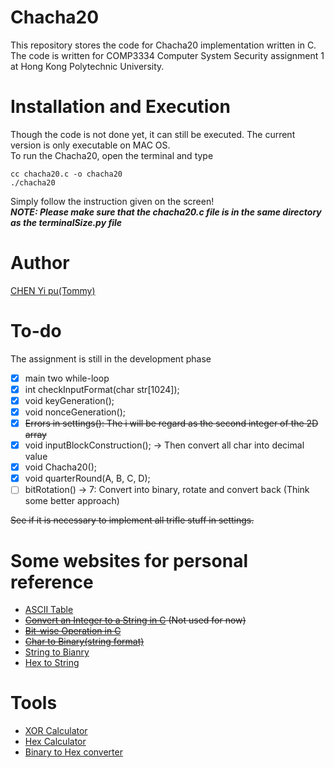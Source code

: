 # Chacha20
This repository stores the code for Chacha20 implementation written in C.  
The code is written for COMP3334 Computer System Security assignment 1 at Hong Kong Polytechnic University.  

# Installation and Execution
Though the code is not done yet, it can still be executed. The current version is only executable on MAC OS.  
To run the Chacha20, open the terminal and type
```shell
cc chacha20.c -o chacha20
./chacha20
```
Simply follow the instruction given on the screen!  
***NOTE: Please make sure that the chacha20.c file is in the same directory as the terminalSize.py file***

# Author
[CHEN Yi pu(Tommy)](https://github.com/BanjiBear)

# To-do
The assignment is still in the development phase
- [x] main two while-loop
- [x] int checkInputFormat(char str[1024]);
- [x] void keyGeneration();
- [x] void nonceGeneration();
- [x] ~~Errors in settings(): The i will be regard as the second integer of the 2D array~~
- [x] void inputBlockConstruction(); -> Then convert all char into decimal value
- [x] void Chacha20();
- [x] void quarterRound(A, B, C, D);
- [ ] bitRotation() -> 7: Convert into binary, rotate and convert back (Think some better approach)

~~See if it is necessary to implement all trifle stuff in settings.~~

# Some websites for personal reference
- [ASCII Table](https://www.asciitable.com/)
- ~~[Convert an Integer to a String in C](https://www.delftstack.com/howto/c/how-to-convert-an-integer-to-a-string-in-c/) (Not used for now)~~
- ~~[Bit-wise Operation in C](https://www.geeksforgeeks.org/bitwise-operators-in-c-cpp/)~~
- ~~[Char to Binary(string format)](https://stackoverflow.com/questions/7863499/conversion-of-char-to-binary-in-c)~~
- [String to Bianry](https://www.rapidtables.com/convert/number/string-to-binary.html)
- [Hex to String](https://codebeautify.org/hex-string-converter)
# Tools
- [XOR Calculator](https://xor.pw/#)
- [Hex Calculator](https://www.calculator.net/hex-calculator.html?number1=79727269&c2op=%2B&number2=E0CCDBF2&calctype=op&x=76&y=29)
- [Binary to Hex converter](https://www.rapidtables.com/convert/number/binary-to-hex.html)
